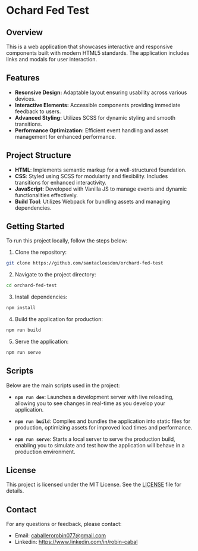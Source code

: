 # Ochard Fed Test

## Overview
This is a web application that showcases interactive and responsive components built with modern HTML5 standards. The application includes links and modals for user interaction.

## Features
- **Resonsive Design:** Adaptable layout ensuring usability across various devices.
- **Interactive Elements:** Accessible components providing immediate feedback to users.
- **Advanced Styling:** Utilizes SCSS for dynamic styling and smooth transitions.
- **Performance Optimization:** Efficient event handling and asset management for enhanced performance.

## Project Structure
- **HTML**: Implements semantic markup for a well-structured foundation.
- **CSS**: Styled using SCSS for modularity and flexibility. Includes transitions for enhanced interactivity.
- **JavaScript**: Developed with Vanilla JS to manage events and dynamic functionalities effectively.
- **Build Tool**: Utilizes Webpack for bundling assets and managing dependencies.

## Getting Started
To run this project locally, follow the steps below:

1. Clone the repository: 
```bash
git clone https://github.com/santaclousdon/orchard-fed-test
```
2. Navigate to the project directory:
```bash
cd orchard-fed-test
```
3. Install dependencies:
```bash
npm install
```
4. Build the application for production:
```bash
npm run build
```
5. Serve the application:
```bash
npm run serve
```

## Scripts

Below are the main scripts used in the project:

- **`npm run dev`**: Launches a development server with live reloading, allowing you to see changes in real-time as you develop your application.

- **`npm run build`**: Compiles and bundles the application into static files for production, optimizing assets for improved load times and performance.

- **`npm run serve`**: Starts a local server to serve the production build, enabling you to simulate and test how the application will behave in a production environment.

## License

This project is licensed under the MIT License. See the [LICENSE](LICENSE) file for details.

## Contact
For any questions or feedback, please contact:
- Email: caballerorobin077@gmail.com
- Linkedin: https://www.linkedin.com/in/robin-cabal

